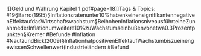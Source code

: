 
![[Geld und Währung Kapitel 1.pdf#page=18]]Tags & Topics:
   #19§Barro(1995)§Inflationsratenunter10%habenkeinensignifikantennegativenEffektaufdasWirtschaftswachstum§BeihohenInflationsniveausführteineZunahmederInflationumweitere10%zuWachstumseinbußenvonetwa0.3Prozentpunkten§Kremer
   #Befunde
   #Inflation
   #NautzundBick(2009)§InflationhatpositivenEffektaufWachstumbiszueinengewissenSchwellenwert(Industrieländerπ
   #Befund